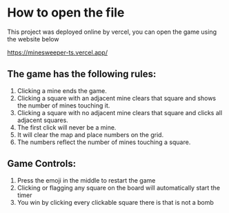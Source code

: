 # How to open the file

This project was deployed online by vercel, you can open the game using the website below

https://minesweeper-ts.vercel.app/

## The game has the following rules:

1. Clicking a mine ends the game.
2. Clicking a square with an adjacent mine clears that square and shows the number of mines touching it.
3. Clicking a square with no adjacent mine clears that square and clicks all adjacent squares.
4. The first click will never be a mine.
5. It will clear the map and place numbers on the grid.
6. The numbers reflect the number of mines touching a square.

## Game Controls:

1. Press the emoji in the middle to restart the game
2. Clicking or flagging any square on the board will automatically start the timer
3. You win by clicking every clickable square there is that is not a bomb
